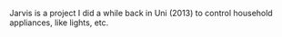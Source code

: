 Jarvis is a project I did a while back in Uni (2013) to control household appliances, like lights, etc.


